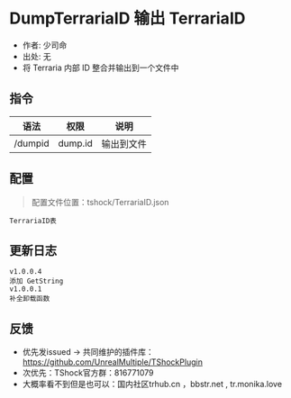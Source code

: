 # DumpTerrariaID 输出 TerrariaID

- 作者: 少司命
- 出处: 无
- 将 Terraria 内部 ID 整合并输出到一个文件中


## 指令

| 语法      |   权限    |  说明   |
|---------|:-------:|:-----:|
| /dumpid | dump.id | 输出到文件 |

## 配置
> 配置文件位置：tshock/TerrariaID.json
```json5
TerrariaID表
```

## 更新日志

```
v1.0.0.4
添加 GetString
v1.0.0.1
补全卸载函数
```


## 反馈
- 优先发issued -> 共同维护的插件库：https://github.com/UnrealMultiple/TShockPlugin
- 次优先：TShock官方群：816771079
- 大概率看不到但是也可以：国内社区trhub.cn ，bbstr.net , tr.monika.love
